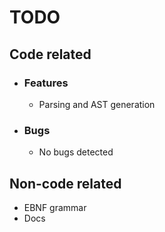 # TODO

## Code related

- ### Features

  - Parsing and AST generation

- ### Bugs

  - No bugs detected

## Non-code related

- EBNF grammar
- Docs
